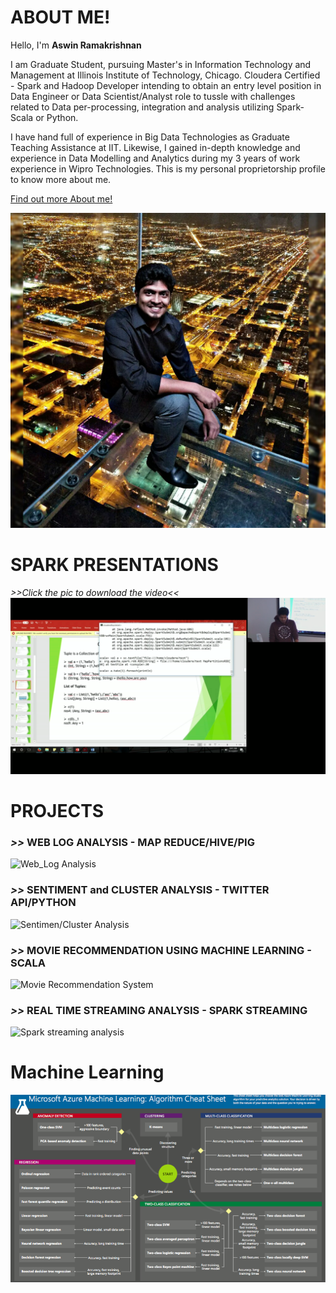 # ABOUT ME!

Hello, I'm __Aswin Ramakrishnan__

I am Graduate Student, pursuing Master's in Information Technology and Management at Illinois Institute of Technology, Chicago. Cloudera Certified - Spark and Hadoop Developer intending to obtain an entry level position in Data Engineer or Data Scientist/Analyst role to tussle with challenges related to Data per-processing, integration and analysis utilizing Spark-Scala or Python.

I have hand full of experience in Big Data Technologies as Graduate Teaching Assistance at IIT. Likewise, I gained in-depth knowledge and experience in Data Modelling and Analytics during my 3 years of work experience in Wipro Technologies. This is my personal proprietorship profile to know more about me.

[Find out more About me!](http://aswinramakrishnan.info/)

![photo](https://github.com/aswinramakrishnan/projects/blob/master/source/PHOTO.jpeg)

# SPARK PRESENTATIONS

_>>Click the pic to download the video<<_
[![Spark Presentations](https://github.com/aswinramakrishnan/projects/blob/master/source/pic_presen_vid.png)](https://github.com/aswinramakrishnan/projects/blob/master/source/presentation_vid.mov)

# PROJECTS

### _>>_ WEB LOG ANALYSIS - MAP REDUCE/HIVE/PIG

![Web_Log Analysis](https://github.com/aswinramakrishnan/projects/tree/master/WEB_LOG_ANALYSIS) 

### _>>_ SENTIMENT and CLUSTER ANALYSIS - TWITTER API/PYTHON

![Sentimen/Cluster Analysis](https://github.com/aswinramakrishnan/projects/tree/master/SENTIMENT_CLUSTER_ANALYSIS_TWITTER)


### _>>_ MOVIE RECOMMENDATION USING MACHINE LEARNING - SCALA

![Movie Recommendation System](https://github.com/aswinramakrishnan/projects/tree/master/MOVIE_RECOMENDATION_SYSTEM)


### _>>_ REAL TIME STREAMING ANALYSIS - SPARK STREAMING

![Spark streaming analysis](https://github.com/aswinramakrishnan/projects/tree/master/REAL_TIME_STREAMING_ANALYSIS)

# Machine Learning

![ML pic](https://github.com/aswinramakrishnan/projects/blob/master/source/ML%20CHEAT%20SHEET.png)
